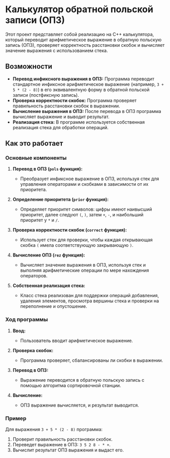 # Калькулятор обратной польской записи (ОПЗ)

Этот проект представляет собой реализацию на C++ калькулятора, который переводит арифметическое выражение в обратную польскую запись (ОПЗ), проверяет корректность расстановки скобок и вычисляет значение выражения с использованием стека.

## Возможности

- **Перевод инфиксного выражения в ОПЗ:** Программа переводит стандартное инфиксное арифметическое выражение (например, `3 + 5 * (2 - 8)`) в его эквивалентную форму в обратной польской записи (постфиксную запись).
- **Проверка корректности скобок:** Программа проверяет правильность расстановки скобок в выражении.
- **Вычисление выражения в ОПЗ:** После перевода в ОПЗ программа вычисляет выражение и выводит результат.
- **Реализация стека:** В программе используется собственная реализация стека для обработки операций.

## Как это работает

### Основные компоненты

1. **Перевод в ОПЗ (`pols` функция):**
   - Преобразует инфиксное выражение в ОПЗ, используя стек для управления операторами и скобками в зависимости от их приоритета.

2. **Определение приоритета (`prior` функция):**
   - Определяет приоритет символов: цифры имеют наивысший приоритет, далее следуют `(`, `)`, затем `+`, `-`, и наибольший приоритет у `*` и `/`.

3. **Проверка корректности скобок (`correct` функция):**
   - Использует стек для проверки, чтобы каждая открывающая скобка `(` имела соответствующую закрывающую `)`.

4. **Вычисление ОПЗ (`rez` функция):**
   - Вычисляет значение выражения в ОПЗ, используя стек и выполняя арифметические операции по мере нахождения операторов.

5. **Собственная реализация стека:**
   - Класс стека реализован для поддержки операций добавления, удаления элементов, просмотра вершины стека и проверки на переполнение и опустошение.

### Ход программы

1. **Ввод:**
   - Пользователь вводит арифметическое выражение.
   
2. **Проверка скобок:**
   - Программа проверяет, сбалансированы ли скобки в выражении.

3. **Перевод в ОПЗ:**
   - Выражение переводится в обратную польскую запись с помощью алгоритма сортировочной станции.

4. **Вычисление:**
   - ОПЗ выражение вычисляется, и результат выводится.

### Пример

Для выражения `3 + 5 * (2 - 8)` программа:

1. Проверит правильность расстановки скобок.
2. Переведет выражение в ОПЗ: `3 5 2 8 - * +`.
3. Вычислит результат ОПЗ выражения и выдаст его.

